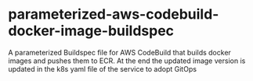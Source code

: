 # parameterized-aws-codebuild-docker-image-buildspec
A parameterized Buildspec file for AWS CodeBuild that builds docker images and pushes them to ECR. At the end the updated image version is updated in the k8s yaml file of the service to adopt GitOps
